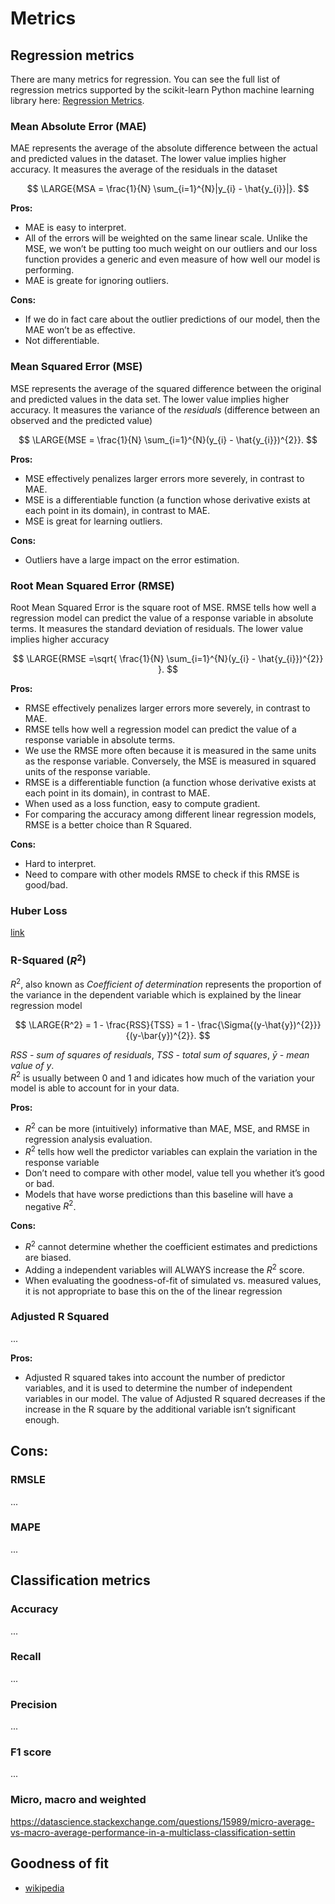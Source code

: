 # Metrics

## Regression metrics
There are many metrics for regression. You can see the full list of regression metrics supported by the scikit-learn Python machine learning library here: [Regression Metrics](https://scikit-learn.org/stable/modules/classes.html#regression-metrics).

### Mean Absolute Error (MAE)
MAE represents the average of the absolute difference between the actual and predicted values in the dataset. The lower value implies higher accuracy. It measures the average of the residuals in the dataset  

$$ \LARGE{MSA = \frac{1}{N} \sum_{i=1}^{N}|y_{i} - \hat{y_{i}}|}. $$

**Pros:** 
- MAE is easy to interpret.
- All of the errors will be weighted on the same linear scale. Unlike the MSE, we won’t be putting too much weight on our outliers and our loss function provides a generic and even measure of how well our model is performing.
- MAE is greate for ignoring outliers.

**Cons:**
- If we do in fact care about the outlier predictions of our model, then the MAE won’t be as effective.
- Not differentiable.

### Mean Squared Error (MSE)
MSE represents the average of the squared difference between the original and predicted values in the data set. The lower value implies higher accuracy. It measures the variance of the *residuals* (difference between an observed and the predicted value)  

$$ \LARGE{MSE = \frac{1}{N} \sum_{i=1}^{N}(y_{i} - \hat{y_{i}})^{2}}. $$

**Pros:** 
- MSE effectively penalizes larger errors more severely, in contrast to MAE.
- MSE is a differentiable function (a function whose derivative exists at each point in its domain), in contrast to MAE.
- MSE is great for learning outliers.

**Cons:**
- Outliers have a large impact on the error estimation.


### Root Mean Squared Error (RMSE)
Root Mean Squared Error is the square root of MSE. RMSE tells how well a regression model can predict the value of a response variable in absolute terms.  It measures the standard deviation of residuals. The lower value implies higher accuracy

$$ \LARGE{RMSE =\sqrt{ \frac{1}{N} \sum_{i=1}^{N}(y_{i} - \hat{y_{i}})^{2}} }. $$

**Pros:**
- RMSE effectively penalizes larger errors more severely, in contrast to MAE.
- RMSE tells how well a regression model can predict the value of a response variable in absolute terms.
- We use the RMSE more often because it is measured in the same units as the response variable. Conversely, the MSE is measured in squared units of the response variable.
- RMSE is a differentiable function (a function whose derivative exists at each point in its domain), in contrast to MAE.
- When used as a loss function, easy to compute gradient.
- For comparing the accuracy among different linear regression models, RMSE is a better choice than R Squared.

**Cons:**
- Hard to interpret.
- Need to compare with other models RMSE to check if this RMSE is good/bad.

### Huber Loss
[link](https://bigdatafinance.tw/index.php/tech/methodology/897-3-most-common-loss-functions-for-machine-learning-regression)

### R-Squared ($R^{2}$) 
$R^{2}$, also known as *Coefficient of determination* represents the proportion of the variance in the dependent variable which is explained by the linear regression model 

$$ \LARGE{R^2} = 1 - \frac{RSS}{TSS} = 1 - \frac{\Sigma{(y-\hat{y})^{2}}}{(y-\bar{y})^{2}}. $$

*RSS - 	sum of squares of residuals*, *TSS - total sum of squares*, *$\bar{y}$ - mean value of $y$*.  
$R^{2}$ is usually between 0 and 1 and idicates how much of the variation your model is able to account for in your data.


**Pros:**
- $R^{2}$ can be more (intuitively) informative than MAE, MSE, and RMSE in regression analysis evaluation.
- $R^{2}$ tells how well the predictor variables can explain the variation in the response variable
- Don’t need to compare with other model, value tell you whether it’s good or bad.
- Models that have worse predictions than this baseline will have a negative $R^{2}$.

**Cons:**
- $R^{2}$ cannot determine whether the coefficient estimates and predictions are biased.
- Adding a independent variables will ALWAYS increase the $R^{2}$ score.
- When evaluating the goodness-of-fit of simulated vs. measured values, it is not appropriate to base this on the  of the linear regression


### Adjusted R Squared 
...


**Pros:**
- Adjusted R squared takes into account the number of predictor variables, and it is used to determine the number of independent variables in our model. The value of Adjusted R squared decreases if the increase in the R square by the additional variable isn’t significant enough.

**Cons:**
- 

### RMSLE
...

### MAPE
...

## Classification metrics

### Accuracy
...

### Recall
...

### Precision
...

### F1 score
...

### Micro, macro and weighted
https://datascience.stackexchange.com/questions/15989/micro-average-vs-macro-average-performance-in-a-multiclass-classification-settin

## Goodness of fit
- [wikipedia](https://en.wikipedia.org/wiki/Goodness_of_fit)

